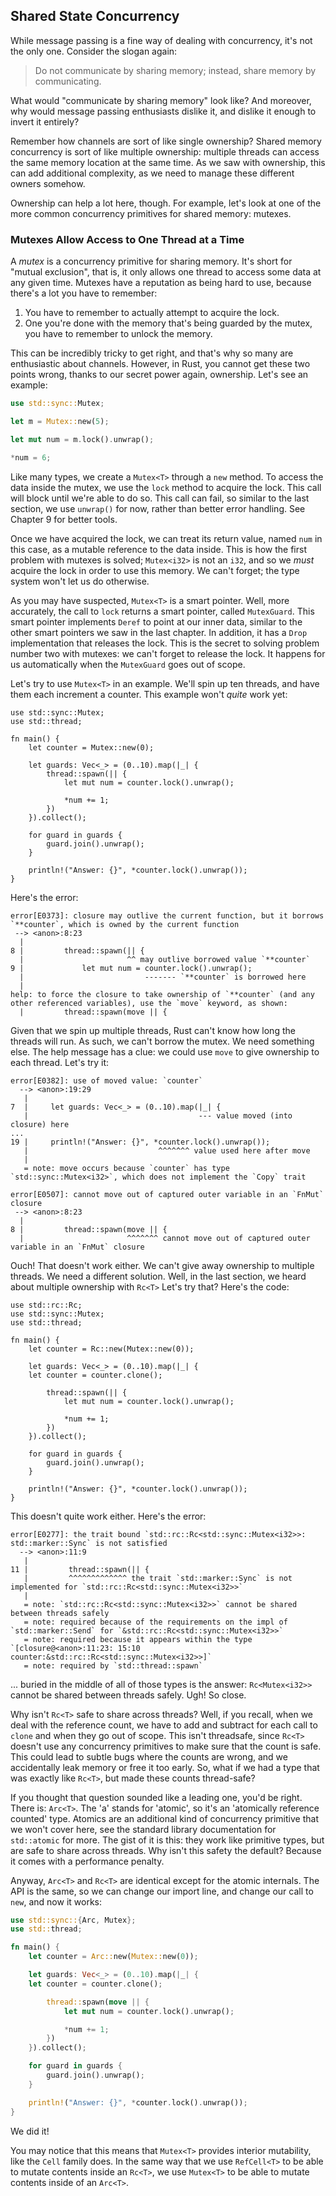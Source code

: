 ## Shared State Concurrency

While message passing is a fine way of dealing with concurrency, it's not the
only one. Consider the slogan again:

> Do not communicate by sharing memory; instead, share memory by
> communicating.

What would "communicate by sharing memory" look like? And moreover, why would
message passing enthusiasts dislike it, and dislike it enough to invert it
entirely?

Remember how channels are sort of like single ownership? Shared memory
concurrency is sort of like multiple ownership: multiple threads can access the
same memory location at the same time. As we saw with ownership, this can add
additional complexity, as we need to manage these different owners somehow.

Ownership can help a lot here, though. For example, let's look at one of the
more common concurrency primitives for shared memory: mutexes.

### Mutexes Allow Access to One Thread at a Time

A *mutex* is a concurrency primitive for sharing memory. It's short for "mutual
exclusion", that is, it only allows one thread to access some data at any given
time. Mutexes have a reputation as being hard to use, because there's a lot you
have to remember:

1. You have to remember to actually attempt to acquire the lock.
2. One you're done with the memory that's being guarded by the mutex, you have
   to remember to unlock the memory.

This can be incredibly tricky to get right, and that's why so many are
enthusiastic about channels. However, in Rust, you cannot get these two points
wrong, thanks to our secret power again, ownership. Let's see an example:

```rust
use std::sync::Mutex;

let m = Mutex::new(5);

let mut num = m.lock().unwrap();

*num = 6;
```

Like many types, we create a `Mutex<T>` through a `new` method. To access
the data inside the mutex, we use the `lock` method to acquire the lock. This
call will block until we're able to do so. This call can fail, so similar to
the last section, we use `unwrap()` for now, rather than better error handling.
See Chapter 9 for better tools.

Once we have acquired the lock, we can treat its return value, named `num` in
this case, as a mutable reference to the data inside. This is how the first
problem with mutexes is solved; `Mutex<i32>` is not an `i32`, and so we _must_
acquire the lock in order to use this memory. We can't forget; the type system
won't let us do otherwise.

As you may have suspected, `Mutex<T>` is a smart pointer. Well, more
accurately, the call to `lock` returns a smart pointer, called `MutexGuard`.
This smart pointer implements `Deref` to point at our inner data, similar to
the other smart pointers we saw in the last chapter. In addition, it has a
`Drop` implementation that releases the lock. This is the secret to solving
problem number two with mutexes: we can't forget to release the lock. It
happens for us automatically when the `MutexGuard` goes out of scope.

Let's try to use `Mutex<T>` in an example. We'll spin up ten threads, and have
them each increment a counter. This example won't _quite_ work yet:

```rust,ignore
use std::sync::Mutex;
use std::thread;

fn main() {
    let counter = Mutex::new(0);

    let guards: Vec<_> = (0..10).map(|_| {
        thread::spawn(|| {
            let mut num = counter.lock().unwrap();

            *num += 1;
        })
    }).collect();

    for guard in guards {
        guard.join().unwrap();
    }

    println!("Answer: {}", *counter.lock().unwrap());
}
```

Here's the error:

```text
error[E0373]: closure may outlive the current function, but it borrows `**counter`, which is owned by the current function
 --> <anon>:8:23
  |
8 |         thread::spawn(|| {
  |                       ^^ may outlive borrowed value `**counter`
9 |             let mut num = counter.lock().unwrap();
  |                           ------- `**counter` is borrowed here
  |
help: to force the closure to take ownership of `**counter` (and any other referenced variables), use the `move` keyword, as shown:
  |         thread::spawn(move || {
```

Given that we spin up multiple threads, Rust can't know how long the threads
will run. As such, we can't borrow the mutex. We need something else. The help
message has a clue: we could use `move` to give ownership to each thread. Let's
try it:

```text
error[E0382]: use of moved value: `counter`
  --> <anon>:19:29
   |
7  |     let guards: Vec<_> = (0..10).map(|_| {
   |                                      --- value moved (into closure) here
...
19 |     println!("Answer: {}", *counter.lock().unwrap());
   |                             ^^^^^^^ value used here after move
   |
   = note: move occurs because `counter` has type `std::sync::Mutex<i32>`, which does not implement the `Copy` trait

error[E0507]: cannot move out of captured outer variable in an `FnMut` closure
 --> <anon>:8:23
  |
8 |         thread::spawn(move || {
  |                       ^^^^^^^ cannot move out of captured outer variable in an `FnMut` closure
```

Ouch! That doesn't work either. We can't give away ownership to multiple
threads. We need a different solution. Well, in the last section, we heard
about multiple ownership with `Rc<T>` Let's try that? Here's the code:


```rust,ignore
use std::rc::Rc;
use std::sync::Mutex;
use std::thread;

fn main() {
    let counter = Rc::new(Mutex::new(0));

    let guards: Vec<_> = (0..10).map(|_| {
	let counter = counter.clone();

        thread::spawn(|| {
            let mut num = counter.lock().unwrap();

            *num += 1;
        })
    }).collect();

    for guard in guards {
        guard.join().unwrap();
    }

    println!("Answer: {}", *counter.lock().unwrap());
}
```

This doesn't quite work either. Here's the error:

```text
error[E0277]: the trait bound `std::rc::Rc<std::sync::Mutex<i32>>: std::marker::Sync` is not satisfied
  --> <anon>:11:9
   |
11 |         thread::spawn(|| {
   |         ^^^^^^^^^^^^^ the trait `std::marker::Sync` is not implemented for `std::rc::Rc<std::sync::Mutex<i32>>`
   |
   = note: `std::rc::Rc<std::sync::Mutex<i32>>` cannot be shared between threads safely
   = note: required because of the requirements on the impl of `std::marker::Send` for `&std::rc::Rc<std::sync::Mutex<i32>>`
   = note: required because it appears within the type `[closure@<anon>:11:23: 15:10 counter:&std::rc::Rc<std::sync::Mutex<i32>>]`
   = note: required by `std::thread::spawn`
```

... buried in the middle of all of those types is the answer: `Rc<Mutex<i32>>`
cannot be shared between threads safely. Ugh! So close.

Why isn't `Rc<T>` safe to share across threads? Well, if you recall, when we
deal with the reference count, we have to add and subtract for each call to
`clone` and when they go out of scope. This isn't threadsafe, since `Rc<T>`
doesn't use any concurrency primitives to make sure that the count is safe.
This could lead to subtle bugs where the counts are wrong, and we accidentally
leak memory or free it too early. So, what if we had a type that was exactly
like `Rc<T>`, but made these counts thread-safe?

If you thought that question sounded like a leading one, you'd be right. There
is: `Arc<T>`. The 'a' stands for 'atomic', so it's an 'atomically reference
counted' type. Atomics are an additional kind of concurrency primitive that we
won't cover here, see the standard library documentation for `std::atomic` for
more. The gist of it is this: they work like primitive types, but are safe to
share across threads. Why isn't this safety the default? Because it comes with
a performance penalty.

Anyway, `Arc<T>` and `Rc<T>` are identical except for the atomic internals. The
API is the same, so we can change our import line, and change our call to
`new`, and now it works:

```rust
use std::sync::{Arc, Mutex};
use std::thread;

fn main() {
    let counter = Arc::new(Mutex::new(0));

    let guards: Vec<_> = (0..10).map(|_| {
	let counter = counter.clone();

        thread::spawn(move || {
            let mut num = counter.lock().unwrap();

            *num += 1;
        })
    }).collect();

    for guard in guards {
        guard.join().unwrap();
    }

    println!("Answer: {}", *counter.lock().unwrap());
}
```

We did it!

You may notice that this means that `Mutex<T>` provides interior mutability,
like the `Cell` family does. In the same way that we use `RefCell<T>` to be
able to mutate contents inside an `Rc<T>`, we use `Mutex<T>` to be able to
mutate contents inside of an `Arc<T>`.
